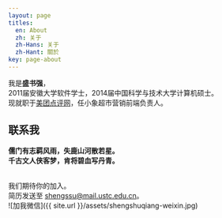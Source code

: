 ```yaml
---
layout: page
titles:
  en: About
  zh: 关于
  zh-Hans: 关于
  zh-Hant: 關於
key: page-about
---
```


我是**盛书强**，
<br>2011届安徽大学软件学士，2014届中国科学与技术大学计算机硕士。
<br>现就职于[美团点评网](https://campus.meituan.com/about-us/desc)，任小象超市营销前端负责人。

## 联系我

<strong>儒门有志羁风雨，失鹿山河散若星。</strong>
<br><strong>千古文人侠客梦，肯将碧血写丹青。</strong>

<br>我们期待你的加入。
<br>简历发送至 shengssu@mail.ustc.edu.cn。
<br>![加我微信]({{ site.url }}/assets/shengshuqiang-weixin.jpg)

